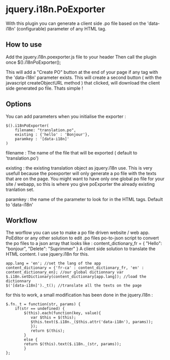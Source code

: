 jquery.i18n.PoExporter
======================
With this plugin you can generate a client side .po file based on the 'data-i18n' (configurable) parameter of any HTML tag.

How to use
---------------------
Add the jquery.i18n.poexporter.js file to your header
Then call the plugin once
    $().i18nPoExporter();

This will add a "Create PO" button at the end of your page if any tag with the 'data-i18n' parameter exists.
This will create a second button ( with the javascript createObjectURL method ) that clicked, will download the client side generated po file.
Thats simple !

Options
----------------------
You can add parameters when you initialise the exporter :

    $().i18nPoExporter(
        filename: "translation.po",
        existing : {'hello' : 'Bonjour'},
        paramkey : '[data-i18n]'
    )

filename : The name of the file that will be exported ( default to 'translation.po')

existing : the existing translation object as jquery.i18n use.
This is very usefull because the poexporter will only generate a po file with the texts that are on the page.
You might want to have only one global po file for your site / webapp, so this is where you give poExporter the already existing tranlation set.

paramkey : the name of the parameter to look for in the HTML tags. Default to 'data-i18n'

Workflow
----------------------
The worflow you can use to make a po file driven website / web app.
PoEditor or any other solution to edit .po files
po-to-json script to convert the po files to a json array that looks like :
    content_dictionary_fr = {
        "Hello": "bonjour",
        "Delete": "Suprimmer"
    }
A client side solution to translate the HTML content. I use jquery.i18n for this.

    app.lang = 'en'; //set the lang of the app
    content_dictionary = {'fr-ca' : content_dictionary_fr, 'en' : content_dictionary_en}; //our global dictionnary var
    $.i18n.setDictionary(content_dictionary[app.lang]); //load the dictionnary
    $('[data-i18n]')._t(); //translate all the texts on the page


for this to work, a small modification has been done in the jquery.i18n :

    $.fn._t = function(str, params) {
        if(str == undefined) {
            $(this).each(function(key, value){
               var $this = $(this);
               $this.text($.i18n._($this.attr('data-i18n'), params));
               });
               return $(this);
            }
            else {
            return $(this).text($.i18n._(str, params));
            }
    };


